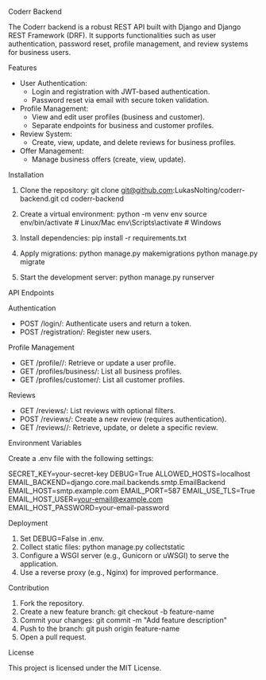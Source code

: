 
Coderr Backend

The Coderr backend is a robust REST API built with Django and Django REST Framework (DRF). It supports functionalities such as user authentication, password reset, profile management, and review systems for business users.

Features

- User Authentication:
  - Login and registration with JWT-based authentication.
  - Password reset via email with secure token validation.
- Profile Management:
  - View and edit user profiles (business and customer).
  - Separate endpoints for business and customer profiles.
- Review System:
  - Create, view, update, and delete reviews for business profiles.
- Offer Management:
  - Manage business offers (create, view, update).

Installation

1. Clone the repository:
   git clone git@github.com:LukasNolting/coderr-backend.git
   cd coderr-backend

2. Create a virtual environment:
   python -m venv env
   source env/bin/activate  # Linux/Mac
   env\Scripts\activate     # Windows

3. Install dependencies:
   pip install -r requirements.txt

4. Apply migrations:
   python manage.py makemigrations
   python manage.py migrate

5. Start the development server:
   python manage.py runserver

API Endpoints

Authentication
- POST /login/: Authenticate users and return a token.
- POST /registration/: Register new users.

Profile Management
- GET /profile/<pk>/: Retrieve or update a user profile.
- GET /profiles/business/: List all business profiles.
- GET /profiles/customer/: List all customer profiles.

Reviews
- GET /reviews/: List reviews with optional filters.
- POST /reviews/: Create a new review (requires authentication).
- GET /reviews/<id>/: Retrieve, update, or delete a specific review.

Environment Variables

Create a .env file with the following settings:

SECRET_KEY=your-secret-key
DEBUG=True
ALLOWED_HOSTS=localhost
EMAIL_BACKEND=django.core.mail.backends.smtp.EmailBackend
EMAIL_HOST=smtp.example.com
EMAIL_PORT=587
EMAIL_USE_TLS=True
EMAIL_HOST_USER=your-email@example.com
EMAIL_HOST_PASSWORD=your-email-password

Deployment

1. Set DEBUG=False in .env.
2. Collect static files:
   python manage.py collectstatic
3. Configure a WSGI server (e.g., Gunicorn or uWSGI) to serve the application.
4. Use a reverse proxy (e.g., Nginx) for improved performance.

Contribution

1. Fork the repository.
2. Create a new feature branch:
   git checkout -b feature-name
3. Commit your changes:
   git commit -m "Add feature description"
4. Push to the branch:
   git push origin feature-name
5. Open a pull request.

License

This project is licensed under the MIT License.
